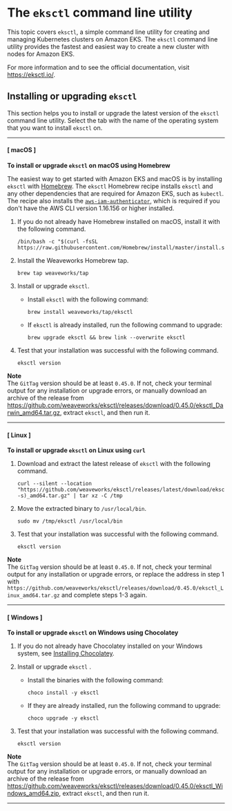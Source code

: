 # The `eksctl` command line utility<a name="eksctl"></a>

This topic covers `eksctl`, a simple command line utility for creating and managing Kubernetes clusters on Amazon EKS\. The `eksctl` command line utility provides the fastest and easiest way to create a new cluster with nodes for Amazon EKS\.

For more information and to see the official documentation, visit [https://eksctl\.io/](https://github.com/weaveworks/eksctl)\.

## Installing or upgrading `eksctl`<a name="installing-eksctl"></a>

This section helps you to install or upgrade the latest version of the `eksctl` command line utility\. Select the tab with the name of the operating system that you want to install `eksctl` on\.

------
#### [ macOS ]<a name="install-eksctl-macos"></a>

**To install or upgrade `eksctl` on macOS using Homebrew**

The easiest way to get started with Amazon EKS and macOS is by installing `eksctl` with [Homebrew](https://brew.sh/)\. The `eksctl` Homebrew recipe installs `eksctl` and any other dependencies that are required for Amazon EKS, such as `kubectl`\. The recipe also installs the [`aws-iam-authenticator`](install-aws-iam-authenticator.md), which is required if you don't have the AWS CLI version 1\.16\.156 or higher installed\.

1. If you do not already have Homebrew installed on macOS, install it with the following command\.

   ```
   /bin/bash -c "$(curl -fsSL https://raw.githubusercontent.com/Homebrew/install/master/install.sh)"
   ```

1. Install the Weaveworks Homebrew tap\.

   ```
   brew tap weaveworks/tap
   ```

1. Install or upgrade `eksctl`\.
   + Install `eksctl` with the following command:

     ```
     brew install weaveworks/tap/eksctl
     ```
   + If `eksctl` is already installed, run the following command to upgrade:

     ```
     brew upgrade eksctl && brew link --overwrite eksctl
     ```

1. Test that your installation was successful with the following command\.

   ```
   eksctl version
   ```
**Note**  
 The `GitTag` version should be at least `0.45.0`\. If not, check your terminal output for any installation or upgrade errors, or manually download an archive of the release from [https://github\.com/weaveworks/eksctl/releases/download/0\.45\.0/eksctl\_Darwin\_amd64\.tar\.gz](https://github.com/weaveworks/eksctl/releases/download/0.45.0/eksctl_Darwin_amd64.tar.gz), extract `eksctl`, and then run it\.

------
#### [ Linux ]<a name="install-eksctl-linux"></a>

**To install or upgrade `eksctl` on Linux using `curl`**

1. Download and extract the latest release of `eksctl` with the following command\.

   ```
   curl --silent --location "https://github.com/weaveworks/eksctl/releases/latest/download/eksctl_$(uname -s)_amd64.tar.gz" | tar xz -C /tmp
   ```

1. Move the extracted binary to `/usr/local/bin`\.

   ```
   sudo mv /tmp/eksctl /usr/local/bin
   ```

1. Test that your installation was successful with the following command\.

   ```
   eksctl version
   ```
**Note**  
The `GitTag` version should be at least `0.45.0`\. If not, check your terminal output for any installation or upgrade errors, or replace the address in step 1 with `https://github.com/weaveworks/eksctl/releases/download/0.45.0/eksctl_Linux_amd64.tar.gz` and complete steps 1\-3 again\.

------
#### [ Windows ]<a name="install-eksctl-windows"></a>

**To install or upgrade `eksctl` on Windows using Chocolatey**

1. If you do not already have Chocolatey installed on your Windows system, see [Installing Chocolatey](https://chocolatey.org/install)\.

1. Install or upgrade `eksctl` \.
   + Install the binaries with the following command:

     ```
     choco install -y eksctl 
     ```
   + If they are already installed, run the following command to upgrade:

     ```
     choco upgrade -y eksctl 
     ```

1. Test that your installation was successful with the following command\.

   ```
   eksctl version
   ```
**Note**  
 The `GitTag` version should be at least `0.45.0`\. If not, check your terminal output for any installation or upgrade errors, or manually download an archive of the release from [https://github\.com/weaveworks/eksctl/releases/download/0\.45\.0/eksctl\_Windows\_amd64\.zip](https://github.com/weaveworks/eksctl/releases/download/0.45.0/eksctl_Windows_amd64.zip), extract `eksctl`, and then run it\.

------